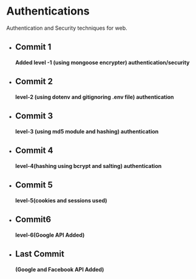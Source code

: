 # Authentications
Authentication and Security techniques for web.<br>
<ul>
<li>
  <h2>Commit 1</h2>
  <h4> Added level -1 (using mongoose encrypter) authentication/security</h4>
</li>
 <li>
<h2>Commit 2</h2> 
  <h4> level-2 (using dotenv and gitignoring .env file) authentication</h4>
  </li>
 <li>
<h2>Commit 3</h2> 
  <h4> level-3 (using md5 module and hashing) authentication</h4>
  </li>
  <li>
<h2>Commit 4</h2> 
  <h4> level-4(hashing using bcrypt and salting) authentication</h4>
  </li>
  <li>
  <h2>Commit 5</h2> 
  <h4> level-5(cookies and sessions used) </h4>
  </li>
  <li>
  <h2>Commit6</h2> 
  <h4> level-6(Google API Added) </h4>
  </li>
   <li>
  <h2>Last Commit</h2> 
  <h4> (Google and Facebook API Added) </h4>
  </li>
</ul>
